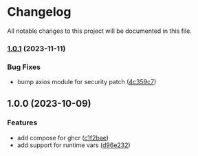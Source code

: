 # Changelog

All notable changes to this project will be documented in this file.

### [1.0.1](https://github.com/farhanangullia/chaos-playground/compare/v1.0.0...v1.0.1) (2023-11-11)


### Bug Fixes

* bump axios module for security patch ([4c359c7](https://github.com/farhanangullia/chaos-playground/commit/4c359c7895055890461406052ae6c9a64eebf5d7))

## 1.0.0 (2023-10-09)


### Features

* add compose for ghcr ([c1f2bae](https://github.com/farhanangullia/chaos-playground/commit/c1f2bae0968139ff611efc2e34191b4b4408f20d))
* add support for runtime vars ([d96e232](https://github.com/farhanangullia/chaos-playground/commit/d96e232b74727a8d3ea2968396e1c92d838183d6))
